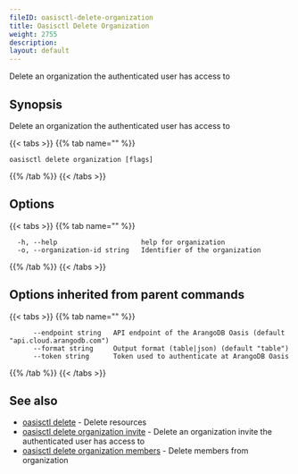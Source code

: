 ```yaml
---
fileID: oasisctl-delete-organization
title: Oasisctl Delete Organization
weight: 2755
description: 
layout: default
---
```

Delete an organization the authenticated user has access to

## Synopsis

Delete an organization the authenticated user has access to

{{< tabs >}}
{{% tab name="" %}}
```
oasisctl delete organization [flags]
```
{{% /tab %}}
{{< /tabs >}}

## Options

{{< tabs >}}
{{% tab name="" %}}
```
  -h, --help                     help for organization
  -o, --organization-id string   Identifier of the organization
```
{{% /tab %}}
{{< /tabs >}}

## Options inherited from parent commands

{{< tabs >}}
{{% tab name="" %}}
```
      --endpoint string   API endpoint of the ArangoDB Oasis (default "api.cloud.arangodb.com")
      --format string     Output format (table|json) (default "table")
      --token string      Token used to authenticate at ArangoDB Oasis
```
{{% /tab %}}
{{< /tabs >}}

## See also

* [oasisctl delete]()	 - Delete resources
* [oasisctl delete organization invite](oasisctl-delete-organization-invite)	 - Delete an organization invite the authenticated user has access to
* [oasisctl delete organization members](oasisctl-delete-organization-members)	 - Delete members from organization

